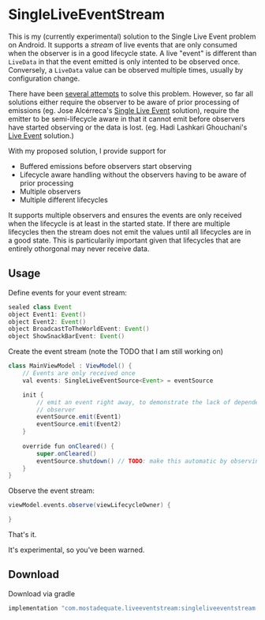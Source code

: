 # SingleLiveEventStream

This is my (currently experimental) solution to the Single Live Event problem on Android.  It supports a _stream_ of live events that are only consumed when the observer is in a good lifecycle state.  A live "event" is different than `LiveData` in that the event emitted is only intented to be observed once.  Conversely, a `LiveData` value can be observed multiple times, usually by configuration change.

There have been [several attempts](https://proandroiddev.com/livedata-with-single-events-2395dea972a8) to solve this problem.  However, so far all solutions either require the observer to be aware of prior processing of emissions (eg. Jose Alcérreca's [Single Live Event](https://gist.github.com/JoseAlcerreca/5b661f1800e1e654f07cc54fe87441af#file-event-kt) solution), require the emitter to be semi-lifecycle aware in that it cannot emit before observers have started observing or the data is lost. (eg. Hadi Lashkari Ghouchani's [Live Event](https://github.com/hadilq/LiveEvent) solution.)

With my proposed solution, I provide support for
* Buffered emissions before observers start observing
* Lifecycle aware handling without the observers having to be aware of prior processing
* Multiple observers
* Multiple different lifecycles

It supports multiple observers and ensures the events are only received when the lifecycle is at least in the started state.  If there are multiple lifecycles then the stream does not emit the values until all lifecycles are in a good state.  This is particularily important given that lifecycles that are entirely othorgonal may never receive data.

## Usage

Define events for your event stream:

```groovy
sealed class Event
object Event1: Event()
object Event2: Event()
object BroadcastToTheWorldEvent: Event()
object ShowSnackBarEvent: Event()
```

Create the event stream (note the TODO that I am still working on)

```groovy
class MainViewModel : ViewModel() {
    // Events are only received once
    val events: SingleLiveEventSource<Event> = eventSource

    init {
        // emit an event right away, to demonstrate the lack of dependence on the lifecycle of the
        // observer
        eventSource.emit(Event1)
        eventSource.emit(Event2)
    }
    
    override fun onCleared() {
        super.onCleared()
        eventSource.shutdown() // TODO: make this automatic by observing the viewModelScope
    }
}
```

Observe the event stream:

```groovy
viewModel.events.observe(viewLifecycleOwner) {

}
```
That's it.

It's experimental, so you've been warned.

## Download
Download via gradle
```groovy
implementation "com.mostadequate.liveeventstream:singleliveeventstream:0.10"
```
